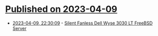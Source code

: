 # [Published on 2023-04-09](index.md)

* [2023-04-09, 22:30:09](https://lobste.rs/s/akwbkh/silent_fanless_dell_wyse_3030_lt_freebsd) - [Silent Fanless Dell Wyse 3030 LT FreeBSD Server](https://vermaden.wordpress.com/2023/04/10/silent-fanless-dell-wyse-3030-lt-freebsd-server/)
